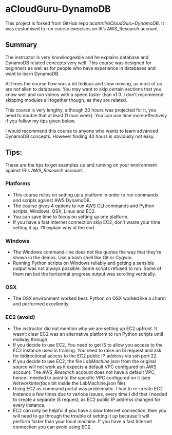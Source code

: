 # aCloudGuru-DynamoDB
This project is forked from GitHub repo *acantril/aCloudGuru-DynamoDB*. It was customised to run course exercises on IR’s AWS_Research account.

## Summary

The instructor is very knowledgeable and he explains database and DynamoDB related concepts very well. This course was designed for beginners as well as for people who have experience in databases and want to learn DynamoDB. 

At times the course flow was a bit tedious and slow moving, as most of us are not alien to databases. You may want to skip certain sections that you know well and run videos with a speed faster than x1.0. I don’t recommend skipping modules all together though, as they are related.

This course is very lengthy, although 20 hours was projected for it, you need to double that at least (1 man week). You can use time more effectively if you follow my tips given below.

I would recommend this course to anyone who wants to learn advanced DynamoDB concepts. However finding 40 hours is obviously not easy.

## Tips:
These are the tips to get examples up and running on your environment against IR's *AWS_Research* account. 

### Platforms
- This course relies on setting up a platform in order to run commands and scripts against AWS DynamoDB.   
- The course gives 4 options to run AWS CLI commands and Python scripts, Windows, OSX, Linux and EC2.
- You can save time to focus on setting up one platform. 
- If you have a fast Internet connection skip EC2, don’t waste your time setting it up. I’ll explain why at the end.

### Windows
- The Windows command-line does not like quotes the way that they're shown in the demos. Use a bash shell like Git or Cygwin.
- Running Python scripts on Windows reliably and getting a sensible output was not always possible. Some scripts refused to run. Some of them ran but the horizontal progress output was scrolling vertically.

### OSX
- The OSX environment worked best. Python on OSX worked like a charm and performed excellently. 

### EC2 (avoid)
- The instructor did not mention why we are setting up EC2 upfront. It wasn’t clear EC2 was an alternative platform to run Python scripts until midway through.      
- If you decide to use EC2, You need to get IS to allow you access to the EC2 instance used in training. You need to raise an IS request and ask for bidirectional access to the EC2 public IP address via ssh port 22. 
- If you decide to use EC2, the file *LabMachine.json* from the original source will not work as it expects a default VPC configured on AWS account. The *AWS_Research* account does not have a default VPC, hence I needed to point to the specific VPC configured on it (see *NetworkInterface* bit inside the LabMachine.json file).
- Using EC2 as command portal was problematic. I had to re-create EC2 instance a few times due to various issues, every time I did that I needed to create a separate IS request, as EC2 public IP address changed for every instance. 
- EC2 can only be helpful if you have a slow Internet connection, then you will need to go through the trouble of setting it up because it will perform faster than your local machine. If you have a fast Internet connection you can avoid using EC2.
